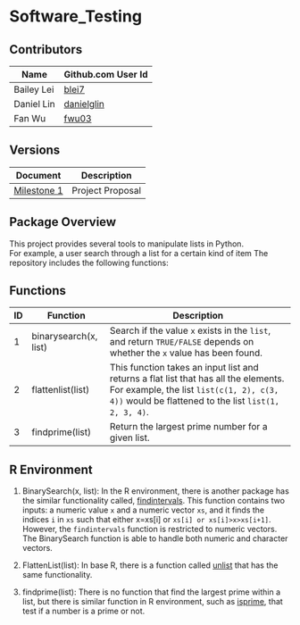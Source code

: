 # Software_Testing

## Contributors

|Name|Github.com User Id|
|--|--|
|Bailey Lei|[blei7](https://github.com/blei7)|
|Daniel Lin|[danielglin](https://github.com/danielglin)|
|Fan Wu|[fwu03](https://github.com/fwu03)|

## Versions
| Document | Description |
|-|-|
| [Milestone 1](../master/Proposal.md) | Project Proposal |

## Package Overview

This project provides several tools to manipulate lists in Python.  
For example, a user search through a list for a certain kind of item
The repository includes the following functions:

## Functions

|ID|Function|Description|
|--|--|--|
|1|binarysearch(x, list)|Search if the value `x` exists in the `list`, and return `TRUE/FALSE` depends on whether the `x` value has been found.|
|2|flattenlist(list)|This function takes an input list and returns a flat list that has all the elements.  For example, the list `list(c(1, 2), c(3, 4))` would be flattened to the list `list(1, 2, 3, 4)`.|
|3|findprime(list)| Return the largest prime number for a given list.|

## R Environment

1. BinarySearch(x, list): In the R environment, there is another package has the similar functionality called, [findintervals](https://www.rdocumentation.org/packages/pracma/versions/1.9.9/topics/findintervals). This function contains two inputs: a numeric value `x` and a numeric vector `xs`, and it finds the indices `i` in `xs` such that either x=xs[i] or `xs[i] or xs[i]>x>xs[i+1]`. However, the `findintervals` function is restricted to numeric vectors. The BinarySearch function is able to handle both numeric and character vectors.
2. FlattenList(list): In base R, there is a function called [unlist](https://stat.ethz.ch/R-manual/R-devel/library/base/html/unlist.html) that has the same functionality.

3. findprime(list): There is no function that find the largest prime within a list, but there is similar function in R environment, such as [isprime](https://www.rdocumentation.org/packages/gmp/versions/0.5-13.2/topics/isprime), that test if a number is a prime or not. 

